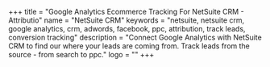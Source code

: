 +++
title = "Google Analytics Ecommerce Tracking For NetSuite CRM - Attributio"
name = "NetSuite CRM"
keywords = "netsuite, netsuite crm, google analytics, crm, adwords, facebook, ppc, attribution, track leads, conversion tracking"
description = "Connect Google Analytics with NetSuite CRM to find our where your leads are coming from. Track leads from the source - from search to ppc."
logo = ""
+++
